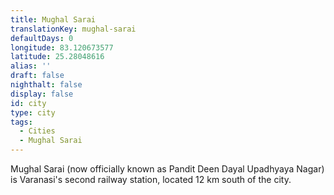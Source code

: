 ```yaml
---
title: Mughal Sarai
translationKey: mughal-sarai
defaultDays: 0
longitude: 83.120673577
latitude: 25.28048616
alias: ''
draft: false
nighthalt: false
display: false
id: city
type: city
tags:
  - Cities
  - Mughal Sarai
---
```

Mughal Sarai (now officially known as Pandit Deen Dayal Upadhyaya Nagar) is Varanasi's second railway station, located 12 km south of the city.